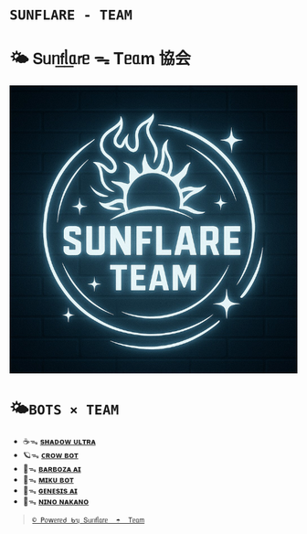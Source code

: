 # `SUNFLARE - TEAM`

# 🌤️ 𝖲ᥙᥒ͟𝖿ᥣ͟ᥲ𝗋ᥱ  ᯓ  Tᥱᥲm  協会

![SUN](https://raw.githubusercontent.com/SunFlare-Team/SunFlare-Team/main/sunflare_team_compressed.png)


# 🌤️​ `BOTS × TEAM`

- ☕ᯓ [**sʜᴀᴅᴏᴡ ᴜʟᴛʀᴀ**]()
- 🪐ᯓ [**ᴄʀᴏᴡ ʙᴏᴛ**]()
- 🍫ᯓ [**ʙᴀʀʙᴏᴢᴀ ᴀɪ**]()
- 🌸ᯓ [**ᴍɪᴋᴜ ʙᴏᴛ**]()
- 🍧ᯓ [**ɢᴇɴᴇsɪs ᴀɪ**]()
- 🚀ᯓ [**ɴɪɴᴏ ɴᴀᴋᴀɴᴏ**]()

> [`© 𝖯᥆𝗐ᥱ𝗋ᥱძ ᑲᥡ 𝖲ᥙᥒ𝖿ᥣᥲ𝗋ᥱ  ☂︎  𝖳ᥱᥲ𝗆`](https://whatsapp.com/channel/0029Vb4Dnh611ulGUbu7Xg1q)